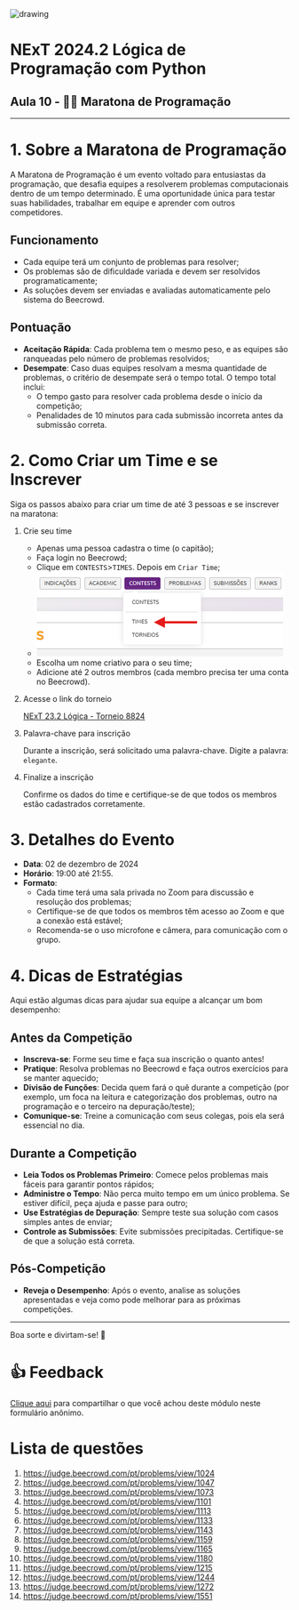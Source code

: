 <img src="https://www.cesar.school/wp-content/uploads/2019/09/marca_cesar_school.png" alt="drawing" width="200"/>

# NExT 2024.2 **Lógica de Programação** com Python
## Aula 10 - 🏃‍➡️ Maratona de Programação

------------------

# 1. Sobre a Maratona de Programação

A Maratona de Programação é um evento voltado para entusiastas da programação, que desafia equipes a resolverem problemas computacionais dentro de um tempo determinado. É uma oportunidade única para testar suas habilidades, trabalhar em equipe e aprender com outros competidores.

## Funcionamento

* Cada equipe terá um conjunto de problemas para resolver;
* Os problemas são de dificuldade variada e devem ser resolvidos programaticamente;
* As soluções devem ser enviadas e avaliadas automaticamente pelo sistema do Beecrowd.

## Pontuação

* **Aceitação Rápida**: Cada problema tem o mesmo peso, e as equipes são ranqueadas pelo número de problemas resolvidos;
* **Desempate**: Caso duas equipes resolvam a mesma quantidade de problemas, o critério de desempate será o tempo total. O tempo total inclui:
    * O tempo gasto para resolver cada problema desde o início da competição;
    * Penalidades de 10 minutos para cada submissão incorreta antes da submissão correta.

# 2. Como Criar um Time e se Inscrever

Siga os passos abaixo para criar um time de até 3 pessoas e se inscrever na maratona:

1. Crie seu time

    * Apenas uma pessoa cadastra o time (o capitão);
    * Faça login no Beecrowd;
    * Clique em `CONTESTS`>`TIMES`. Depois em `Criar Time`;
    * ![Times](teams.png)
    * Escolha um nome criativo para o seu time;
    * Adicione até 2 outros membros (cada membro precisa ter uma conta no Beecrowd).

2. Acesse o link do torneio

    [NExT 23.2 Lógica - Torneio 8824](https://judge.beecrowd.com/pt/tournaments/rank/8824)


3. Palavra-chave para inscrição

    Durante a inscrição, será solicitado uma palavra-chave. Digite a palavra:
`elegante`.

4. Finalize a inscrição

    Confirme os dados do time e certifique-se de que todos os membros estão cadastrados corretamente.

# 3. Detalhes do Evento

* **Data**: 02 de dezembro de 2024
* **Horário**: 19:00 até 21:55.
* **Formato**:
    * Cada time terá uma sala privada no Zoom para discussão e resolução dos problemas;
    * Certifique-se de que todos os membros têm acesso ao Zoom e que a conexão está estável;
    * Recomenda-se o uso microfone e câmera, para comunicação com o grupo.

# 4. Dicas de Estratégias

Aqui estão algumas dicas para ajudar sua equipe a alcançar um bom desempenho:

## Antes da Competição

* **Inscreva-se**: Forme seu time e faça sua inscrição o quanto antes!
* **Pratique**: Resolva problemas no Beecrowd e faça outros exercícios para se manter aquecido;
* **Divisão de Funções**: Decida quem fará o quê durante a competição (por exemplo, um foca na leitura e categorização dos problemas, outro na programação e o terceiro na depuração/teste);
* **Comunique-se**: Treine a comunicação com seus colegas, pois ela será essencial no dia.

## Durante a Competição

* **Leia Todos os Problemas Primeiro**: Comece pelos problemas mais fáceis para garantir pontos rápidos;
* **Administre o Tempo**: Não perca muito tempo em um único problema. Se estiver difícil, peça ajuda e passe para outro;
* **Use Estratégias de Depuração**: Sempre teste sua solução com casos simples antes de enviar;
* **Controle as Submissões**: Evite submissões precipitadas. Certifique-se de que a solução está correta.

## Pós-Competição

* **Reveja o Desempenho**: Após o evento, analise as soluções apresentadas e veja como pode melhorar para as próximas competições.

------------------

Boa sorte e divirtam-se! 🚀

# 👍 Feedback
[Clique aqui](https://docs.google.com/forms/d/e/1FAIpQLSels7ZV4sCx98BSeBx2IJD2rdHLTuPo_5tL3qfdX1Y-BazD7A/viewform) para compartilhar o que você achou deste módulo neste formulário anônimo.

# Lista de questões

1. https://judge.beecrowd.com/pt/problems/view/1024
2. https://judge.beecrowd.com/pt/problems/view/1047
3. https://judge.beecrowd.com/pt/problems/view/1073
4. https://judge.beecrowd.com/pt/problems/view/1101
5. https://judge.beecrowd.com/pt/problems/view/1113
6. https://judge.beecrowd.com/pt/problems/view/1133
7. https://judge.beecrowd.com/pt/problems/view/1143
8. https://judge.beecrowd.com/pt/problems/view/1159
9. https://judge.beecrowd.com/pt/problems/view/1165
10. https://judge.beecrowd.com/pt/problems/view/1180
11. https://judge.beecrowd.com/pt/problems/view/1215
12. https://judge.beecrowd.com/pt/problems/view/1244
13. https://judge.beecrowd.com/pt/problems/view/1272
14. https://judge.beecrowd.com/pt/problems/view/1551
